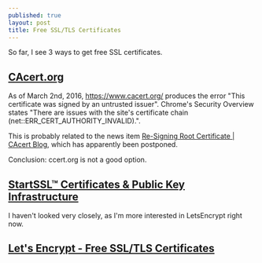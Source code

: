 ```yaml
---
published: true
layout: post
title: Free SSL/TLS Certificates
---
```


So far, I see 3 ways to get free SSL certificates.

## [CAcert.org](http://www.cacert.org/)

As of March 2nd, 2016, https://www.cacert.org/ produces the error "This certificate was signed by an untrusted issuer". Chrome's Security Overview states "There are issues with the site's certificate chain (net::ERR_CERT_AUTHORITY_INVALID).".

This is probably related to the news item [Re-Signing Root Certificate | CAcert Blog](http://blog.cacert.org/2015/12/re-signing-root-certificate/), which has apparently been postponed.

Conclusion: ccert.org is not a good option.


## [StartSSL™ Certificates & Public Key Infrastructure](https://www.startssl.com/Support?v=39)

I haven't looked very closely, as I'm more interested in LetsEncrypt right now.


## [Let's Encrypt - Free SSL/TLS Certificates](https://letsencrypt.org/)


